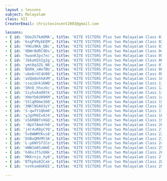 ```yaml
--- 
layout : lessons 
subject: Malayalam
class: XII
CreaterEmail: christovincent2003@gmail.com

lessons:
- { id: 'DGe2h7kAOMA', title: 'KITE VICTERS Plus two Malayalam Class 01 (First Bell-ഫസ്റ്റ് ബെല്‍)' }
- { id: '6sqPYMybEEM', title: 'KITE VICTERS Plus two Malayalam Class 02 (First Bell-ഫസ്റ്റ് ബെല്‍)' }
- { id: 'YHGz0KA_QBc', title: 'KITE VICTERS Plus two Malayalam Class 03 (First Bell-ഫസ്റ്റ് ബെല്‍)' }
- { id: '9DWrBdRC9Ds', title: 'KITE VICTERS Plus two Malayalam Class 04 (First Bell-ഫസ്റ്റ് ബെല്‍)' }
- { id: 'hwanK3ps7nc', title: 'KITE VICTERS Plus two Malayalam Class 05 (First Bell-ഫസ്റ്റ് ബെല്‍)' }
- { id: 'JbkaH2GIg2g', title: 'KITE VICTERS Plus two Malayalam Class 06 (First Bell-ഫസ്റ്റ് ബെല്‍)' }
- { id: 'ymt0q3ZG_N8', title: 'KITE VICTERS Plus two Malayalam Class 07 (First Bell-ഫസ്റ്റ് ബെല്‍)' }
- { id: 'BbRH_xWo7BU', title: 'KITE VICTERS Plus two Malayalam Class 08 (First Bell-ഫസ്റ്റ് ബെല്‍)' }
- { id: 'ube6rUC4U00', title: 'KITE VICTERS Plus two Malayalam Class 09 (First Bell-ഫസ്റ്റ് ബെല്‍)' }
- { id: 'aVQm8ohhAVM', title: 'KITE VICTERS Plus two Malayalam Class 10 (First Bell-ഫസ്റ്റ് ബെല്‍)' }
- { id: 'csaiQnk16WQ', title: 'KITE VICTERS Plus two Malayalam Class 11 (First Bell-ഫസ്റ്റ് ബെല്‍)' }
- { id: 'SRnD_hhxzbc', title: 'KITE VICTERS Plus two Malayalam Class 12 (First Bell-ഫസ്റ്റ് ബെല്‍)' }
- { id: 'SiyhuAaO8tk', title: 'KITE VICTERS Plus two Malayalam Class 13 (First Bell-ഫസ്റ്റ് ബെല്‍)' }
- { id: 'XHeYb6U09KM', title: 'KITE VICTERS Plus two Malayalam Class 14 (First Bell-ഫസ്റ്റ് ബെല്‍)' }
- { id: 'S5lqROme360', title: 'KITE VICTERS Plus two Malayalam Class 15 (First Bell-ഫസ്റ്റ് ബെല്‍)' }
- { id: '3NKlNSAU3yY', title: 'KITE VICTERS Plus two Malayalam Class 16 (First Bell-ഫസ്റ്റ് ബെല്‍)' }
- { id: 'S-qwfY1Qbm0', title: 'KITE VICTERS Plus two Malayalam Class 17 (First Bell-ഫസ്റ്റ് ബെല്‍)' }
- { id: 'yJgVMdIx0J4', title: 'KITE VICTERS Plus two Malayalam Class 18 (First Bell-ഫസ്റ്റ് ബെല്‍)' }
- { id: 'xS6RBBfn9GQ', title: 'KITE VICTERS Plus two Malayalam Class 19 (First Bell-ഫസ്റ്റ് ബെല്‍)' }
- { id: '-NpV7Amdrh0', title: 'KITE VICTERS Plus two Malayalam Class 20 (First Bell-ഫസ്റ്റ് ബെല്‍)' }
- { id: 'j4r4uR8yCYQ', title: 'KITE VICTERS Plus two Malayalam Class 21 (First Bell-ഫസ്റ്റ് ബെല്‍)' }
- { id: '5v8WWMYKvs8', title: 'KITE VICTERS Plus two Malayalam Class 22 (First Bell-ഫസ്റ്റ് ബെല്‍)' }
- { id: 'DVBoQMVMY3A', title: 'KITE VICTERS Plus two Malayalam Class 23 (First Bell-ഫസ്റ്റ് ബെല്‍)' }
- { id: 'L-p6NYSfICo', title: 'KITE VICTERS Plus two Malayalam Class 24 (First Bell-ഫസ്റ്റ് ബെല്‍)' }
- { id: 'mNW1m8SzWmE', title: 'KITE VICTERS Plus two Malayalam Class 25 (First Bell-ഫസ്റ്റ് ബെല്‍)' }
- { id: 'h46vJfSz6Nk', title: 'KITE VICTERS Plus two Malayalam Class 26 (First Bell-ഫസ്റ്റ് ബെല്‍)' }
- { id: 'MKKrnjo_Xy0', title: 'KITE VICTERS Plus two Malayalam Class 27 (First Bell-ഫസ്റ്റ് ബെല്‍)' }
- { id: 'BThp6a82Cak', title: 'KITE VICTERS Plus two Malayalam Class 28 (First Bell-ഫസ്റ്റ് ബെല്‍)' }
- { id: 'nvVksm8GKEE', title: 'KITE VICTERS Plus two Malayalam Class 29 (First Bell-ഫസ്റ്റ് ബെല്‍)' }

---
```

